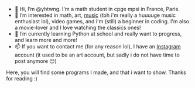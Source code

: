 - 👋 Hi, I’m @yhtwng. I'm a math student in cpge mpsi in France, Paris. 
- 👀 I’m interested in math, art, [music](https://open.spotify.com/user/jaimelasalade) (tbh i'm really a huuuuge music enthusiast lol), video games, and i'm (still) a beginner in coding. I'm also a movie-lover and I love watching the classics ones!
- 🌱 I’m currently learning Python at school and really want to progress, and learn more and more!
- 📫 If you want to contact me (for any reason lol), I have an [Instagram](https://www.instagram.com/yhtwng/) account (it used to be an art account, but sadly i do not have time to post anymore 😔)

<!---
yhtwng/yhtwng is a ✨ special ✨ repository because its `README.md` (this file) appears on your GitHub profile.
You can click the Preview link to take a look at your changes.
--->

Here, you will find some programs I made, and that i want to show. 
Thanks for reading :)
